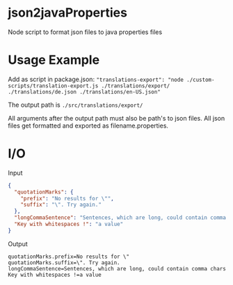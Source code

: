 # json2javaProperties
Node script to format json files to java properties files

# Usage Example
Add as script in package.json:
`"translations-export": "node ./custom-scripts/translation-export.js ./translations/export/ ./translations/de.json ./translations/en-US.json"`

The output path is `./src/translations/export/`

All arguments after the output path must also be path's to json files. All json files get formatted and exported as filename.properties.  

# I/O
Input
```json
{
  "quotationMarks": {
    "prefix": "No results for \"",
    "suffix": "\". Try again."
  },
  "longCommaSentence": "Sentences, which are long, could contain comma chars",
  "Key with whitespaces !": "a value"
}
```
Output
```properties
quotationMarks.prefix=No results for \"
quotationMarks.suffix=\". Try again.
longCommaSentence=Sentences, which are long, could contain comma chars
Key with whitespaces !=a value
```
